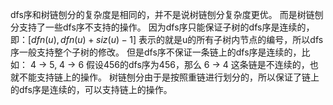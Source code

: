 dfs序和树链刨分的复杂度是相同的，并不是说树链刨分复杂度更优。
而是树链刨分支持了一些dfs序不支持的操作。
因为dfs序只能保证子树的dfs序是连续的，即：$[dfn(u), dfn(u) + siz(u) - 1]$ 表示的就是u的所有子树内节点的编号，所以dfs序一般支持整个子树的修改。
但是dfs序不保证一条链上的dfs序是连续的，比如：
4 -> 5, 4 -> 6
假设456的dfs序为456，那么 6 -> 4 这条链是不连续的，也就不能支持链上的操作。
树链刨分由于是按照重链进行划分的，所以保证了链上的dfs序是连续的，可以支持链上的操作。